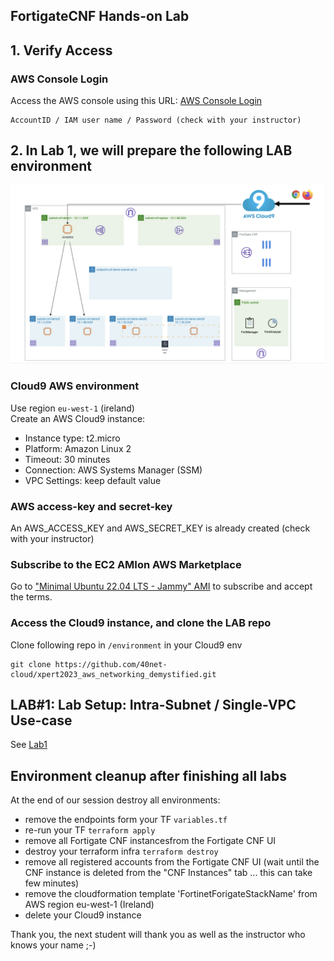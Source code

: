 ## FortigateCNF Hands-on Lab

## 1. Verify Access
### AWS Console Login
Access the AWS console using this URL: [AWS Console Login](https://aws.amazon.com/console/)
```
AccountID / IAM user name / Password (check with your instructor)
```

## 2. In Lab 1, we will prepare the following LAB environment
<img src=".\images\management-access.png">

### Cloud9 AWS environment
Use region `eu-west-1` (ireland) <br>
Create an AWS Cloud9 instance: 
- Instance type: t2.micro
- Platform: Amazon Linux 2
- Timeout: 30 minutes
- Connection: AWS Systems Manager (SSM)
- VPC Settings: keep default value

### AWS access-key and secret-key
An AWS_ACCESS_KEY and AWS_SECRET_KEY is already created (check with your instructor)

### Subscribe to the EC2 AMIon AWS Marketplace
Go to ["Minimal Ubuntu 22.04 LTS - Jammy" AMI](https://aws.amazon.com/marketplace/pp?sku=4s6b2r2vfe46kyul508kf459f) to subscribe and accept the terms.

### Access the Cloud9 instance, and clone the LAB repo 
Clone following repo in `/environment` in your Cloud9 env
```
git clone https://github.com/40net-cloud/xpert2023_aws_networking_demystified.git
```
## LAB#1: Lab Setup: Intra-Subnet / Single-VPC Use-case
See [Lab1](https://github.com/40net-cloud/xpert2023_aws_networking_demystified/blob/xpertsummitbenelux2023/docs/lab1%20Lab%20Setup.md)


## Environment cleanup after finishing all labs
At the end of our session destroy all environments: 
- remove the endpoints form your TF `variables.tf`
- re-run your TF `terraform apply`
- remove all Fortigate CNF instancesfrom the Fortigate CNF UI
- destroy your terraform infra `terraform destroy`
- remove all registered accounts from the Fortigate CNF UI (wait until the CNF instance is deleted from the "CNF Instances" tab ... this can take few minutes)
- remove the cloudformation template 'FortinetForigateStackName' from AWS region eu-west-1 (Ireland)
- delete your Cloud9 instance

Thank you, the next student will thank you as well as the instructor who knows your name ;-)
